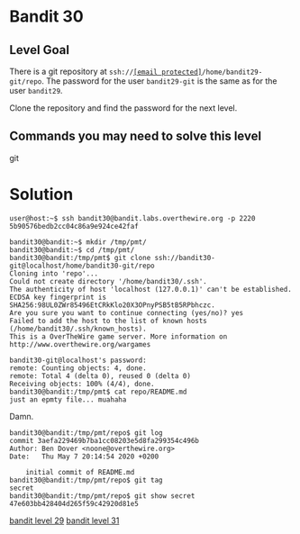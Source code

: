 <h1>Bandit 30</h1>

<h2 id="level-goal">Level Goal</h2>
<p>There is a git repository at <code class="language-plaintext highlighter-rouge">ssh://<a href="/cdn-cgi/l/email-protection" class="__cf_email__" data-cfemail="92f0f3fcf6fbe6a0abbff5fbe6d2fefdf1f3fefafde1e6">[email&#160;protected]</a>/home/bandit29-git/repo</code>. The password for the user <code class="language-plaintext highlighter-rouge">bandit29-git</code> is the same as for the user <code class="language-plaintext highlighter-rouge">bandit29</code>.</p>

<p>Clone the repository and find the password for the next level.</p>

<h2 id="commands-you-may-need-to-solve-this-level">Commands you may need to solve this level</h2>
<p>git</p>


<h1>Solution</h1>

```
user@host:~$ ssh bandit30@bandit.labs.overthewire.org -p 2220
5b90576bedb2cc04c86a9e924ce42faf

bandit30@bandit:~$ mkdir /tmp/pmt/
bandit30@bandit:~$ cd /tmp/pmt/
bandit30@bandit:/tmp/pmt$ git clone ssh://bandit30-git@localhost/home/bandit30-git/repo
Cloning into 'repo'...
Could not create directory '/home/bandit30/.ssh'.
The authenticity of host 'localhost (127.0.0.1)' can't be established.
ECDSA key fingerprint is SHA256:98UL0ZWr85496EtCRkKlo20X3OPnyPSB5tB5RPbhczc.
Are you sure you want to continue connecting (yes/no)? yes
Failed to add the host to the list of known hosts (/home/bandit30/.ssh/known_hosts).
This is a OverTheWire game server. More information on http://www.overthewire.org/wargames

bandit30-git@localhost's password:
remote: Counting objects: 4, done.
remote: Total 4 (delta 0), reused 0 (delta 0)
Receiving objects: 100% (4/4), done.
bandit30@bandit:/tmp/pmt$ cat repo/README.md
just an epmty file... muahaha
```

Damn.

```
bandit30@bandit:/tmp/pmt/repo$ git log
commit 3aefa229469b7ba1cc08203e5d8fa299354c496b
Author: Ben Dover <noone@overthewire.org>
Date:   Thu May 7 20:14:54 2020 +0200

    initial commit of README.md
bandit30@bandit:/tmp/pmt/repo$ git tag
secret
bandit30@bandit:/tmp/pmt/repo$ git show secret
47e603bb428404d265f59c42920d81e5
```

[bandit level 29](bandit/tasks/bandit29.md)
[bandit level 31](bandit/tasks/bandit31.md)

